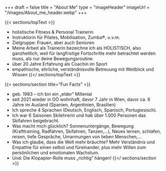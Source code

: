 +++
draft = false
title = "About Me"
type = "imageHeader"
imageUrl = "/images/About_me_header.webp"
+++

{{< sections/topText >}}
* holistische Fitness & Personal Trainerin
* Instruktorin für Pilates, Mobilisation, Zumba®, u.v.m. 
* Zielgruppe: Frauen, aber auch Senioren
* Meine Arbeit als Trainerin bezeichne ich als HOLISTISCH, also ganzheitlich, weil für langfristige Fortschritte mehr betrachtet werden muss, als nur deine Bewegungsroutine.
* über 20 Jahre Erfahrung als Coachin im Sport
* empathische, ehrliche, verständnisvolle Betreuung mit Weitblick und Wissen
{{</ sections/topText >}}

{{< sections/section title="Fun Facts" >}}
* geb. 1983 – ich bin ein „elder“ Millenial
* seit 2021 wieder in OÖ wohnhaft, davor 7 Jahr in Wien, davor ca. 6 Jahre im Ausland (Spanien, Argentinien, Brasilien)
* Ich spreche 4 Sprachen (Deutsch, Englisch, Spanisch, Portugiesisch).
* Ich war 6 Saisonen Skilehrerin und hab über 1.000 Personen das Skifahren beigebracht.
* Was macht mich glücklich? Sonnenuntergänge, Bewegung (Krafttraining, Radfahren, Skifahren, Tanzen,…), Neues lernen, schlafen, reisen, tiefe Gespräche, Umarmungen von lieben Menschen,…
* Was ich glaube, dass die Welt mehr bräuchte? Mehr Verständnis und Empathie für einen selbst und füreinander, plus mehr Willen zum persönlichen und emotionalen Wachstum.
* Und: Die Klopapier-Rolle muss „richtig“ hängen!
{{</ sections/section >}}
